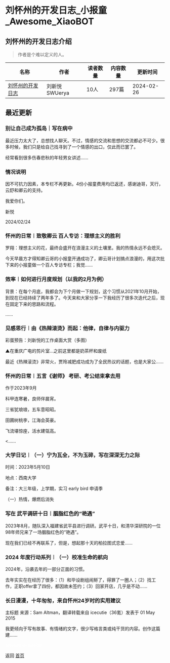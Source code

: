 # 刘怀州的开发日志_小报童_Awesome_XiaoBOT

## 刘怀州的开发日志介绍
> 作者是个难以定义的人。  
  


|名称|作者|读者数量|内容数量|更新时间|
|---|---|---|---|---|
|[刘怀州的开发日志](https://xiaobot.net/p/lhzhou10?refer=0b133df9-27dc-423b-8101-639049001c13)|刘新悦SWUerya|10人|297篇|2024-02-26|

## 最近更新
### 别让自己成为孤岛｜写在病中

最近压力太大了，总想找人聊天。不过，情感的交流和思想的交流都必不可少。很多时候，我们只是给自己找寻到了一个情感的出口，仅此而已罢了。

经常看到很多伤春悲秋的年轻男女讲述......

### 情况说明

因不可抗力因素，本专栏不再更新。4份小报童费用均已返还，感谢迪哥，天行，云舒和卿云的支持。

我爱你们。

新悦

2024/02/24

### 怀州的日常︱致敬卿云 百人专访：理想主义的胜利

罗翔：理想主义的花，最终会盛开在浪漫主义的土壤里。我的热情永远不会熄灭。

今天早晨方才得知卿云哥的小报童开通成功了，卿云哥计划搞点浪漫的，用这次批下来的小报童做一个百人专访专栏；我觉......

### 效率︱如何进行月度规划（以我的2月为例）

背景：在每个月底，我都会为下个月做一下规划，这个习惯从2021年10月开始，到现在已经持续了两年多了。今天来和大家分享一下我经历了很多次迭代之后，现在固定下来的思路和流程。

......

### 见感思行︱由《热辣滚烫》而起：他律，自律与内驱力

彩蛋预告：刘新悦的工作桌面大赏（多图）

▲在重庆广电的剪片室…之前这里都是奶茶杯和废纸

最近《热辣滚烫》非常火，贾玲减肥成功成为了全民热议的话题，也是大家公......

### 怀州的日常︱五言《谢师》 考研、考公结束拿去用

作于2023年9月

科甲连寒暑，良师伴晨宵。

三省犹琅琅，五车意昭昭。

田圃树桃李，江海会英豪。

飞流堪惊座，活水建瓴高。

<......

### 大学日记︱（一）宁为瓦全，不为玉碎，写在深深无力之际

时间：2023年5月10日

地点：西南大学

备注：大三年级，上学期，实习 early bird 申请季

（一）热情，爆燃后消失

### 写在 武平调研十日︱胭脂红色的“艳遇”

2023年8月，随队深入福建省武平县进行调研。武平十日，和清华深研院的一位98年师兄来了一场胭脂红色的“艳遇”。

现在我们已经不再联系了，但是，想起那十天的柏拉图式恋爱......

### 2024 年度行动系列︱（一）校准生命的航向

2024年，沿袭去年的一部分正面的习惯。

去年实实在在经历了很多：（1）和毕设剧组闹掰了，得罪了一圈人；（2）找工作，正职offer拿了四份，都因故未签约；（3）回家开店，几乎是不动......

### 长日漫漫，十年匆匆，来自怀州24岁时的实用建议

主标题 来源：Sam Altman，翻译转载来自 icecutie（36氪）发表于 01 May 2015

我更倾向于写有故事、有情绪的文字，很少写格言类或纯干货的内容。创作这篇建......


<a href="https://github.com/Reno9527/awesome-xiaobot" style="color: white; text-decoration: none;">awesome-xiaobot</a>

返回 [首页](../README.md)
